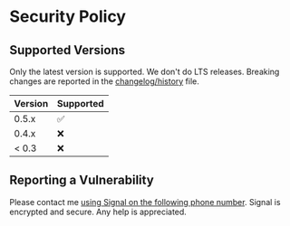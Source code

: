 # Security Policy

## Supported Versions

Only the latest version is supported. We don't do LTS releases.
Breaking changes are reported in the [changelog/history](history.md) file.

| Version | Supported          |
|---------|--------------------|
| 0.5.x   | :white_check_mark: |
| 0.4.x   | :x:                |
| < 0.3   | :x:                |

## Reporting a Vulnerability

Please contact me [using Signal on the following phone number](https://qdraw.nl/contact.html).
Signal is encrypted and secure. Any help is appreciated.
